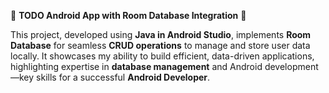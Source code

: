 🚀 **TODO Android App with Room Database Integration** 🚀

This project, developed using **Java in Android Studio**, implements **Room Database** for seamless **CRUD operations** to manage and store user data locally. It showcases my ability to build efficient, data-driven 
applications, highlighting expertise in **database management** and Android development—key skills for a successful **Android Developer**.
